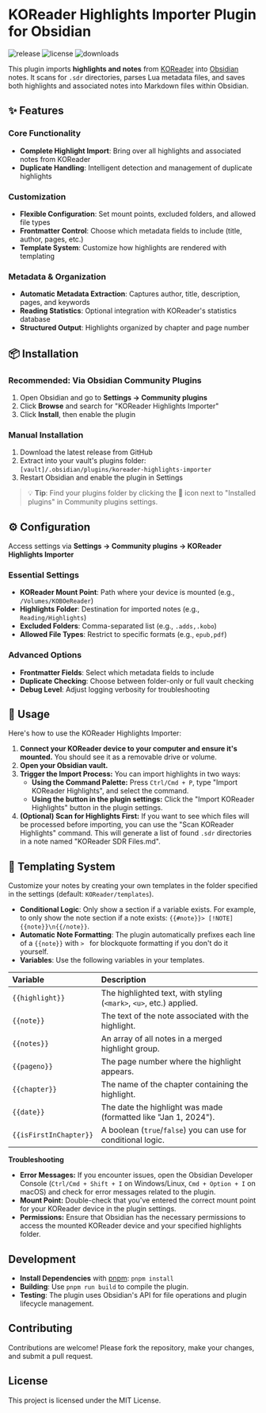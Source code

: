 # KOReader Highlights Importer Plugin for Obsidian

<!-- Badges -->
![release](https://img.shields.io/github/v/release/t5k6/obsidian-koreader-highlights)
![license](https://img.shields.io/github/license/t5k6/obsidian-koreader-highlights)
![downloads](https://img.shields.io/github/downloads/t5k6/obsidian-koreader-highlights/total)

This plugin imports **highlights and notes** from [KOReader](https://github.com/koreader/koreader) into [Obsidian](https://obsidian.md/) notes. It scans for `.sdr` directories, parses Lua metadata files, and saves both highlights and associated notes into Markdown files within Obsidian.


## ✨ Features
### Core Functionality
- **Complete Highlight Import**: Bring over all highlights and associated notes from KOReader
- **Duplicate Handling**: Intelligent detection and management of duplicate highlights

### Customization
- **Flexible Configuration**: Set mount points, excluded folders, and allowed file types
- **Frontmatter Control**: Choose which metadata fields to include (title, author, pages, etc.)
- **Template System**: Customize how highlights are rendered with templating

### Metadata & Organization
- **Automatic Metadata Extraction**: Captures author, title, description, pages, and keywords
- **Reading Statistics**: Optional integration with KOReader's statistics database
- **Structured Output**: Highlights organized by chapter and page number

## 📦 Installation

### Recommended: Via Obsidian Community Plugins
1. Open Obsidian and go to **Settings → Community plugins**
2. Click **Browse** and search for "KOReader Highlights Importer"
3. Click **Install**, then enable the plugin

### Manual Installation
1. Download the latest release from GitHub
2. Extract into your vault's plugins folder:
   `[vault]/.obsidian/plugins/koreader-highlights-importer`
3. Restart Obsidian and enable the plugin in Settings

> 💡 **Tip**: Find your plugins folder by clicking the 📂 icon next to "Installed plugins" in Community plugins settings.

## ⚙️ Configuration

Access settings via **Settings → Community plugins → KOReader Highlights Importer**

### Essential Settings
- **KOReader Mount Point**: Path where your device is mounted (e.g., `/Volumes/KOBOeReader`)
- **Highlights Folder**: Destination for imported notes (e.g., `Reading/Highlights`)
- **Excluded Folders**: Comma-separated list (e.g., `.adds,.kobo`)
- **Allowed File Types**: Restrict to specific formats (e.g., `epub,pdf`)

### Advanced Options
- **Frontmatter Fields**: Select which metadata fields to include
- **Duplicate Checking**: Choose between folder-only or full vault checking
- **Debug Level**: Adjust logging verbosity for troubleshooting

## 🚀 Usage

Here's how to use the KOReader Highlights Importer:
1. **Connect your KOReader device to your computer and ensure it's mounted.** You should see it as a removable drive or volume.
2. **Open your Obsidian vault.**
3. **Trigger the Import Process:** You can import highlights in two ways:
   * **Using the Command Palette:** Press `Ctrl/Cmd + P`, type "Import KOReader Highlights", and select the command.
   * **Using the button in the plugin settings:** Click the "Import KOReader Highlights" button in the plugin settings.
4. **(Optional) Scan for Highlights First:** If you want to see which files will be processed before importing, you can use the "Scan KOReader Highlights" command. This will generate a list of found `.sdr` directories in a note named "KOReader SDR Files.md".

## 🎨 Templating System

Customize your notes by creating your own templates in the folder specified in the settings (default: `KOReader/templates`).

- **Conditional Logic**: Only show a section if a variable exists. For example, to only show the note section if a note exists: `{{#note}}> [!NOTE] {{note}}\n{{/note}}`.
- **Automatic Note Formatting**: The plugin automatically prefixes each line of a `{{note}}` with `> ` for blockquote formatting if you don't do it yourself.
- **Variables**: Use the following variables in your templates.

| Variable | Description |
|:--- |:--- |
| `{{highlight}}` | The highlighted text, with styling (`<mark>`, `<u>`, etc.) applied. |
| `{{note}}` | The text of the note associated with the highlight. |
| `{{notes}}` | An array of all notes in a merged highlight group. |
| `{{pageno}}` | The page number where the highlight appears. |
| `{{chapter}}` | The name of the chapter containing the highlight. |
| `{{date}}` | The date the highlight was made (formatted like "Jan 1, 2024"). |
| `{{isFirstInChapter}}`| A boolean (`true`/`false`) you can use for conditional logic. |


**Troubleshooting**

* **Error Messages:** If you encounter issues, open the Obsidian Developer Console (`Ctrl/Cmd + Shift + I` on Windows/Linux, `Cmd + Option + I` on macOS) and check for error messages related to the plugin.
* **Mount Point:** Double-check that you've entered the correct mount point for your KOReader device in the plugin settings.
* **Permissions:** Ensure that Obsidian has the necessary permissions to access the mounted KOReader device and your specified highlights folder.

## Development
- **Install Dependencies** with [pnpm](https://pnpm.io/): `pnpm install`
- **Building**: Use `pnpm run build` to compile the plugin.
- **Testing**: The plugin uses Obsidian's API for file operations and plugin lifecycle management.

## Contributing
Contributions are welcome! Please fork the repository, make your changes, and submit a pull request.

## License
This project is licensed under the MIT License.
